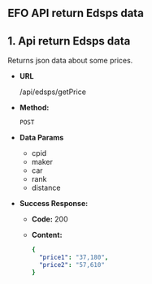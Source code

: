 ## **EFO API return Edsps data**
## 1. Api return Edsps data
Returns json data about some prices.

- **URL**

  /api/edsps/getPrice

- **Method:**

  `POST`

- **Data Params**
  + cpid
  + maker
  + car
  + rank
  + distance

- **Success Response:**

  - **Code:** 200
  - **Content:** 

    ```yaml
    {
      "price1": "37,180",
      "price2": "57,610"
    }
